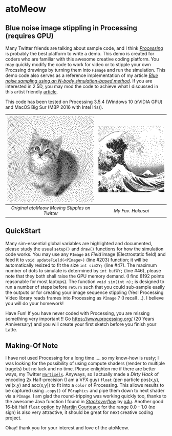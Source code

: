 # atoMeow
## Blue noise image stippling in Processing (requires GPU)

Many Twitter friends are talking about sample code, and I think [*Processing*](https://www.processing.org) is probably the best platform to write a demo.  This demo is created for coders who are familiar with this awesome creative coding platform.  You may quickly modify the code to work for video or to stipple your own Procssing drawings by turning them into `PImage` and run the simulation.  This demo code also serves as a reference implementation of my article [_Blue noise sampling using an N-body simulation-based method_](https://link.springer.com/article/10.1007/s00371-017-1382-9).  If you are interested in 2.5D, you may mod the code to achieve what I discussed in this artist friendly [article](https://www.researchgate.net/publication/344852879_25D_Computational_Image_Stippling).

This code has been tested on Processing 3.5.4 (Windows 10 (nVIDIA GPU) and MacOS Big Sur (MBP 2016 with Intel Iris)).

[![input](neko_dots.png)](neko_dots_moving.mp4 "Input moving") | <img src="hokusai_dots.png" alt="Input" width=384/> 
:---: | :---: 
*Original atoMeow Moving Stipples on Twitter* | *My Fav. Hokusai* 

## QuickStart
Many sim-essential global variables are highlighted and documented, please study the usual `setup()` and `draw()` functions for how the simulation code works.  You may use any `PImage` as *Field* image (Electrostatic field) and feed it to `void updateField(<PImage>)` (line #203) function; it will be automatically resized to fit the size `int simXY;` (line #47).  The maximum number of dots to simulate is determined by `int bufXY;` (line #46), please note that they both shall raise the GPU memory demand.  (I find 8192 points reasonable for most laptops).  The function `void sim(int n);` is designed to run a number of steps before `return` such that you could sub-sample easily the outputs or for creating your image sequence stippling (Yes! Processing Video library reads frames into Processing as `PImage` ? (I recall ...).  I believe you will do your homework!

Have Fun!  If you have never coded with Processing, you are missing something very important !!  Go https://www.processing.org/ (20 Years Anniversary) and you will create your first sketch before you finish your Latte.

## Making-Of Note
I have not used Processing for a long time .... so my know-how is rusty; I was looking for the possibility of using compute shaders (render to multiple tragets) but no luck and no time.  Please enlighten me if there are better ways, my Twitter [`@artixels`](https://twitter.com/artixels).  Anyways, so I actually made a *Dirty Hack* of encoding 2x Half-precision (I am a VFX guy) `float` (per-particle pos(x,y), vel(x,y) and acc(x,y)) to fit into a `color` of Processing.  This allows results to be captured using `.copy()` of `PGraphics` and pipe them down to next shader via a `PImage`.  I am glad the round-tripping was working quickly too, thanks to the awesome Java function I found in [_Stackoverflow_](https://stackoverflow.com/questions/6162651/half-precision-floating-point-in-java) by [_x4u_](https://stackoverflow.com/users/237321/x4u). Another good 16-bit Half `float` [option](https://stackoverflow.com/a/51749430) by [Martijn Courteaux](https://stackoverflow.com/users/155137/martijn-courteaux) for the range 0.0 - 1.0 (no sign) is also very attractive, it should be great for next creative coding project.

Okay! thank you for your interest and love of the atoMeow.



